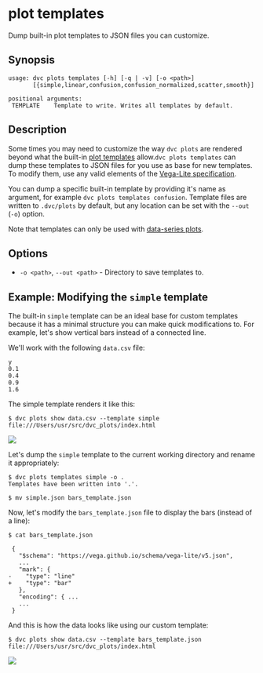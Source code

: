 # plot templates

Dump built-in plot templates to JSON files you can customize.

## Synopsis

```usage
usage: dvc plots templates [-h] [-q | -v] [-o <path>]
       [{simple,linear,confusion,confusion_normalized,scatter,smooth}]

positional arguments:
 TEMPLATE    Template to write. Writes all templates by default.
```

## Description

Some times you may need to customize the way `dvc plots` are rendered beyond
what the built-in [plot templates] allow.`dvc plots templates` can dump these
templates to JSON files for you use as base for new templates. To modify them,
use any valid elements of the [Vega-Lite specification].

You can dump a specific built-in template by providing it's name as argument,
for example `dvc plots templates confusion`. Template files are written to
`.dvc/plots` by default, but any location can be set with the `--out` (`-o`)
option.

<admon type="note">

Note that templates can only be used with [data-series plots].

</admon>

[plot templates]:
  https://dvc.org/doc/command-reference/plots#plot-templates-data-series-only
[vega-lite specification]: https://vega.github.io/vega-lite/
[data-series plots]: /doc/command-reference/plots#description

## Options

- `-o <path>`, `--out <path>` - Directory to save templates to.

## Example: Modifying the `simple` template

The built-in `simple` template can be an ideal base for custom templates because
it has a minimal structure you can make quick modifications to. For example,
let's show vertical bars instead of a connected line.

We'll work with the following `data.csv` file:

```csv
y
0.1
0.4
0.9
1.6
```

The simple template renders it like this:

```dvc
$ dvc plots show data.csv --template simple
file:///Users/usr/src/dvc_plots/index.html
```

![](/img/plots_templates_show_unmodified.svg)

Let's dump the `simple` template to the current working directory and rename it
appropriately:

```dvc
$ dvc plots templates simple -o .
Templates have been written into '.'.

$ mv simple.json bars_template.json
```

Now, let's modify the `bars_template.json` file to display the bars (instead of
a line):

```cli
$ cat bars_template.json
```

```git
 {
   "$schema": "https://vega.github.io/schema/vega-lite/v5.json",
   ...
   "mark": {
-    "type": "line"
+    "type": "bar"
   },
   "encoding": { ...
   ...
 }
```

And this is how the data looks like using our custom template:

```dvc
$ dvc plots show data.csv --template bars_template.json
file:///Users/usr/src/dvc_plots/index.html
```

![](/img/plots_templates_show_modified.svg)
